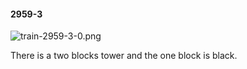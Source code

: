 #### 2959-3
![train-2959-3-0.png](https://github.com/lil-lab/nlvr/raw/master/nlvr/train/images/45/train-2959-3-0.png "train-2959-3-0.png")

There is a two blocks tower and the one block is black.
